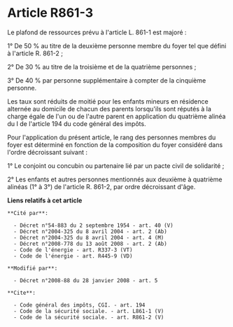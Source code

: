 # Article R861-3

Le plafond de ressources prévu à l'article L. 861-1 est majoré : 

1° De 50 % au titre de la deuxième personne membre du foyer tel que défini à l'article R. 861-2 ; 

2° De 30 % au titre de la troisième et de la quatrième personnes ; 

3° De 40 % par personne supplémentaire à compter de la cinquième personne. 

Les taux sont réduits de moitié pour les enfants mineurs en résidence alternée au domicile de chacun des parents lorsqu'ils
sont réputés à la charge égale de l'un ou de l'autre parent en application du quatrième alinéa du I de l'article 194 du code
général des impôts. 

Pour l'application du présent article, le rang des personnes membres du foyer est déterminé en fonction de la composition du
foyer considéré dans l'ordre décroissant suivant : 

1° Le conjoint ou concubin ou partenaire lié par un pacte civil de solidarité ; 

2° Les enfants et autres personnes mentionnés aux deuxième à quatrième alinéas (1° à 3°) de l'article R. 861-2, par ordre
décroissant d'âge.

**Liens relatifs à cet article**

	**Cité par**:

	  - Décret n°54-883 du 2 septembre 1954 - art. 40 (V)
	  - Décret n°2004-325 du 8 avril 2004 - art. 2 (Ab)
	  - Décret n°2004-325 du 8 avril 2004 - art. 4 (M)
	  - Décret n°2008-778 du 13 août 2008 - art. 2 (Ab)
	  - Code de l'énergie - art. R337-3 (VT)
	  - Code de l'énergie - art. R445-9 (VD)

	**Modifié par**:

	  - Décret n°2008-88 du 28 janvier 2008 - art. 5

	**Cite**:

	  - Code général des impôts, CGI. - art. 194
	  - Code de la sécurité sociale. - art. L861-1 (V)
	  - Code de la sécurité sociale. - art. R861-2 (V)
